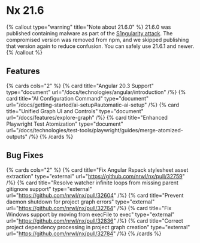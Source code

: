 # Nx 21.6

{% callout type="warning" title="Note about 21.6.0" %}
21.6.0 was published containing malware as part of the [S1ngularity attack](/blog/s1ngularity-postmortem). The compromised version was removed from npm, and we skipped publishing that version again to reduce confusion. You can safely use 21.6.1 and newer.
{% /callout %}

## Features

{% cards cols="2" %}
{% card title="Angular 20.3 Support" type="document" url="/docs/technologies/angular/introduction" /%}
{% card title="AI Configuration Command" type="document" url="/docs/getting-started/ai-setup#automatic-ai-setup" /%}
{% card title="Unified Graph UI and Controls" type="document" url="/docs/features/explore-graph" /%}
{% card title="Enhanced Playwright Test Atomization" type="document" url="/docs/technologies/test-tools/playwright/guides/merge-atomized-outputs" /%}
{% /cards %}

## Bug Fixes

{% cards cols="2" %}
{% card title="Fix Angular Rspack stylesheet asset extraction" type="external" url="https://github.com/nrwl/nx/pull/32759" /%}
{% card title="Resolve watcher infinite loops from missing parent gitignore support" type="external" url="https://github.com/nrwl/nx/pull/32604" /%}
{% card title="Prevent daemon shutdown for project graph errors" type="external" url="https://github.com/nrwl/nx/pull/32764" /%}
{% card title="Fix Windows support by moving from execFile to exec" type="external" url="https://github.com/nrwl/nx/pull/32836" /%}
{% card title="Correct project dependency processing in project graph creation" type="external" url="https://github.com/nrwl/nx/pull/32784" /%}
{% /cards %}
